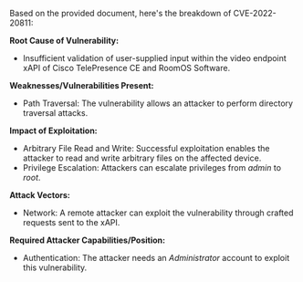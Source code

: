 Based on the provided document, here's the breakdown of CVE-2022-20811:

**Root Cause of Vulnerability:**

*   Insufficient validation of user-supplied input within the video endpoint xAPI of Cisco TelePresence CE and RoomOS Software.

**Weaknesses/Vulnerabilities Present:**

*   Path Traversal: The vulnerability allows an attacker to perform directory traversal attacks.

**Impact of Exploitation:**

*   Arbitrary File Read and Write: Successful exploitation enables the attacker to read and write arbitrary files on the affected device.
*   Privilege Escalation: Attackers can escalate privileges from *admin* to *root*.

**Attack Vectors:**

*   Network: A remote attacker can exploit the vulnerability through crafted requests sent to the xAPI.

**Required Attacker Capabilities/Position:**

*   Authentication: The attacker needs an *Administrator* account to exploit this vulnerability.